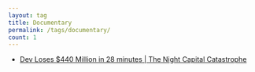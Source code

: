 ```yaml
---
layout: tag
title: Documentary
permalink: /tags/documentary/
count: 1
---
```


- [Dev Loses $440 Million in 28 minutes | The Night Capital Catastrophe](https://blog.thefourcraft.com/dev-loses-440-million-in-28-minutes/index.html)
